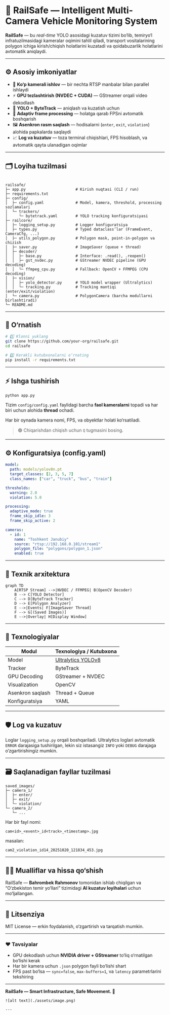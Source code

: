 
# 🚦 RailSafe — Intelligent Multi-Camera Vehicle Monitoring System

**RailSafe** — bu *real-time* YOLO asosidagi kuzatuv tizimi bo‘lib, temiryo‘l infratuzilmasidagi kameralar oqimini tahlil qiladi, transport vositalarining polygon ichiga kirish/chiqish holatlarini kuzatadi va qoidabuzarlik holatlarini avtomatik aniqlaydi.

---

## ⚙️ Asosiy imkoniyatlar

- 🎥 **Ko‘p kamerali ishlov** — bir nechta RTSP manbalar bilan parallel ishlaydi  
- ⚡ **GPU tezlashtirish (NVDEC + CUDA)** — GStreamer orqali video dekodlash  
- 🧠 **YOLO + ByteTrack** — aniqlash va kuzatish uchun  
- 🧩 **Adaptiv frame processing** — holatga qarab FPSni avtomatik boshqarish  
- 🖼️ **Asenkron rasm saqlash** — hodisalarni (`enter`, `exit`, `violation`) alohida papkalarda saqlaydi  
- 📈 **Log va kuzatuv** — toza terminal chiqishlari, FPS hisoblash, va avtomatik qayta ulanadigan oqimlar  

---

## 🗂️ Loyiha tuzilmasi

```

railsafe/
├─ app.py                      # Kirish nuqtasi (CLI / run)
├─ requirements.txt
├─ config/
│  ├─ config.yaml              # Model, kamera, threshold, processing sozlamalari
│  └─ trackers/
│     └─ bytetrack.yaml        # YOLO tracking konfiguratsiyasi
├─ railcore/
│  ├─ logging_setup.py         # Logger konfiguratsiya
│  ├─ types.py                 # Typed dataclass’lar (FrameEvent, CameraCfg, ...)
│  ├─ utils_polygon.py         # Polygon mask, point-in-polygon va chizish
│  ├─ saver.py                 # ImageSaver (queue + thread)
│  ├─ decoder/
│  │  ├─ base.py               # Interface: .read(), .reopen()
│  │  ├─ gst_nvdec.py          # GStreamer NVDEC pipeline (GPU decoding)
│  │  └─ ffmpeg_cpu.py         # Fallback: OpenCV + FFMPEG (CPU decoding)
│  ├─ vision/
│  │  ├─ yolo_detector.py      # YOLO model wrapper (Ultralytics)
│  │  └─ tracking.py           # Tracking mantiqi (enter/exit/violation)
│  └─ camera.py                # PolygonCamera (barcha modullarni birlashtiradi)
└─ README.md

````

---

## 🧰 O‘rnatish

```bash
# 1️⃣ Klonni yuklang
git clone https://github.com/your-org/railsafe.git
cd railsafe

# 2️⃣ Kerakli kutubxonalarni o‘rnating
pip install -r requirements.txt
````

---

## ⚡ Ishga tushirish

```bash
python app.py
```

Tizim `config/config.yaml` faylidagi barcha **faol kameralarni** topadi va har biri uchun alohida **thread** ochadi.

Har bir oynada kamera nomi, FPS, va obyektlar holati ko‘rsatiladi.

> 🟢 Chiqarishdan chiqish uchun `Q` tugmasini bosing.

---

## ⚙️ Konfiguratsiya (config.yaml)

```yaml
model:
  path: models/yolov8n.pt
  target_classes: [2, 3, 5, 7]
  class_names: ["car", "truck", "bus", "train"]

thresholds:
  warning: 2.0
  violation: 5.0

processing:
  adaptive_mode: true
  frame_skip_idle: 3
  frame_skip_active: 2

cameras:
  - id: 1
    name: "Toshkent Janubiy"
    source: "rtsp://192.168.0.101/stream1"
    polygon_file: "polygons/polygon_1.json"
    enabled: true
```

---

## 🧩 Texnik arxitektura

```mermaid
graph TD
    A[RTSP Stream] -->|NVDEC / FFMPEG| B(OpenCV Decoder)
    B --> C[YOLO Detector]
    C --> D[ByteTrack Tracker]
    D --> E[Polygon Analyzer]
    E -->|Events| F[ImageSaver Thread]
    F --> G[(Saved Images)]
    E -->|Overlay| H[Display Window]
```

---

## 🧠 Texnologiyalar

| Modul            | Texnologiya / Kutubxona                            |
| ---------------- | -------------------------------------------------- |
| Model            | [Ultralytics YOLOv8](https://docs.ultralytics.com) |
| Tracker          | ByteTrack                                          |
| GPU Decoding     | GStreamer + NVDEC                                  |
| Visualization    | OpenCV                                             |
| Asenkron saqlash | Thread + Queue                                     |
| Konfiguratsiya   | YAML                                               |

---

## 🛡️ Log va kuzatuv

Loglar `logging_setup.py` orqali boshqariladi.
Ultralytics loglari avtomatik `ERROR` darajasiga tushirilgan,
lekin siz istasangiz `INFO` yoki `DEBUG` darajaga o‘zgartirishingiz mumkin.

---

## 🗃️ Saqlanadigan fayllar tuzilmasi

```
saved_images/
├─ camera_1/
│  ├─ enter/
│  ├─ exit/
│  └─ violation/
└─ camera_2/
   └─ ...
```

Har bir fayl nomi:

```
cam<id>_<event>_id<track>_<timestamp>.jpg
```

masalan:

```
cam2_violation_id14_20251020_121834_453.jpg
```

---

## 👨‍💻 Mualliflar va hissa qo‘shish

RailSafe — **Bahrombek Rahmonov** tomonidan ishlab chiqilgan
va “O‘zbekiston temir yo‘llari” tizimidagi **AI kuzatuv loyihalari** uchun mo‘ljallangan.

---

## 🧾 Litsenziya

MIT License — erkin foydalanish, o‘zgartirish va tarqatish mumkin.

---

### ❤️ Tavsiyalar

* GPU dekodlash uchun **NVIDIA driver + GStreamer** to‘liq o‘rnatilgan bo‘lishi kerak
* Har bir kamera uchun `.json` polygon fayli bo‘lishi shart
* FPS past bo‘lsa — `sync=false`, `max-buffers=1`, va `latency` parametrlarini tekshiring

---

**RailSafe — Smart Infrastructure, Safe Movement. 🚉**

```
![alt text](./assets/image.png)

---

